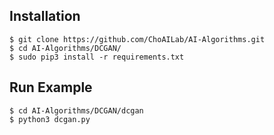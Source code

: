 ## Installation
    $ git clone https://github.com/ChoAILab/AI-Algorithms.git
    $ cd AI-Algorithms/DCGAN/
    $ sudo pip3 install -r requirements.txt


## Run Example
```
$ cd AI-Algorithms/DCGAN/dcgan
$ python3 dcgan.py
```
